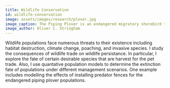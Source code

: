 ```yaml
---
title: Wildlife Conservation
id: wildlife-conservation
image: assets/images/research/plover.jpg
image_caption: The Piping Plover is an endangered migratory shorebird that breeds in the Northeast US. 
image_author: Oliver C. Stringham
---
```



Wildlife populations face numerous threats to their existence including habitat destruction, climate change, poaching, and invasive species. I study the consequences of wildlife trade on wildlife persistance. In particular, I explore the fate of certain desirable species that are harvest for the pet trade. Also, I use quantative population models to determine the extinction fate of populations under different management scenarios. One example includes modelling the effects of installing predator fences for the endangered piping plover populations. 
